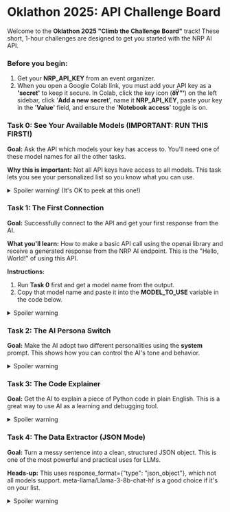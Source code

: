 # **Oklathon 2025: API Challenge Board**

Welcome to the **Oklathon 2025 "Climb the Challenge Board"** track\! These short, 1-hour challenges are designed to get you started with the NRP AI API.

### **Before you begin:**

1. Get your **NRP\_API\_KEY** from an event organizer.  
2. When you open a Google Colab link, you must add your API key as a **'secret'** to keep it secure. In Colab, click the key icon (**ðŸ”‘**) on the left sidebar, click '**Add a new secret**', name it **NRP\_API\_KEY**, paste your key in the '**Value**' field, and ensure the '**Notebook access**' toggle is on.

### **Task 0: See Your Available Models (IMPORTANT: RUN THIS FIRST\!)**

**Goal:** Ask the API which models your key has access to. You'll need one of these model names for all the other tasks.

**Why this is important:** Not all API keys have access to all models. This task lets you see your personalized list so you know what you can use.

 <details>
     <summary>Spoiler warning! (It's OK to peek at this one!)</summary>

[▶️ **Run this task in Google Colab**](https://colab.research.google.com/notebooks/basic.ipynb?code=import+os%0Afrom+openai+import+OpenAI,+APIError%0A%0A%23+---+Configuration+---%0A%23+This+safely+gets+your+API+key+from+Colab's+Secret+Manager.%0Atry:%0A++++from+google.colab+import+userdata%0A++++NRP_API_KEY+%3D+userdata.get\('NRP_API_KEY'\)%0Aexcept+\(ImportError,+ModuleNotFoundError\):%0A++++NRP_API_KEY+%3D+os.environ.get\(%22NRP_API_KEY%22\)%0A++++if+not+NRP_API_KEY:%0A++++++raise+RuntimeError\(%22API+Key+not+found.+Please+set+the+NRP_API_KEY+environment+variable+or+run+in+Google+Colab+with+secrets.%22\)%0Aexcept+userdata.SecretNotFoundError:%0A++++raise+RuntimeError\(%22API+Key+not+found.+Please+add+it+to+Colab+Secrets+as+'NRP_API_KEY'.%22\)%0A%0A%23+Initialize+the+OpenAI+client+to+point+to+the+NRP+AI+server%0Aclient+%3D+OpenAI\(%0A++++api_key%3DNRP_API_KEY,%0A++++base_url%3D%22https://llm.nrp-nautilus.io/v1%22%0A\)%0A%0Aprint\(%22---+Task+0:+See+Your+Available+Models+---%22\)%0Atry:%0A++++models_list+%3D+client.models.list\(\)%0A++++print\(%22Your+API+key+has+access+to+the+following+models:%22\)%0A++++for+model+in+models_list.data:%0A++++++++print\(f%22-+%7Bmodel.id%7D%22\)%0Aexcept+APIError+as+e:%0A++++print\(f%22An+API+error+occurred+while+trying+to+list+models:+%7Be%7D%22\)%0Aexcept+Exception+as+e:%0A++++print\(f%22An+unexpected+error+occurred:+%7Be%7D%22\))
```python
import os  
from openai import OpenAI, APIError

\# \--- Configuration \---  
\# This safely gets your API key from Colab's Secret Manager.  
try:  
    from google.colab import userdata  
    NRP\_API\_KEY \= userdata.get('NRP\_API\_KEY')  
except (ImportError, ModuleNotFoundError):  
    NRP\_API\_KEY \= os.environ.get("NRP\_API\_KEY")  
    if not NRP\_API\_KEY:  
      raise RuntimeError("API Key not found. Please set the NRP\_API\_KEY environment variable or run in Google Colab with secrets.")  
except userdata.SecretNotFoundError:  
    raise RuntimeError("API Key not found. Please add it to Colab Secrets as 'NRP\_API\_KEY'.")

\# Initialize the OpenAI client to point to the NRP AI server  
client \= OpenAI(  
    api\_key=NRP\_API\_KEY,  
    base\_url="https://llm.nrp-nautilus.io/v1"  
)

print("--- Task 0: See Your Available Models \---")  
try:  
    models\_list \= client.models.list()  
    print("Your API key has access to the following models:")  
    for model in models\_list.data:  
        print(f"- {model.id}")  
except APIError as e:  
    print(f"An API error occurred while trying to list models: {e}")  
except Exception as e:  
    print(f"An unexpected error occurred: {e}")
```

</details>

### **Task 1: The First Connection**

**Goal:** Successfully connect to the API and get your first response from the AI.

**What you'll learn:** How to make a basic API call using the openai library and receive a generated response from the NRP AI endpoint. This is the "Hello, World\!" of using this API.

**Instructions:**

1. Run **Task 0** first and get a model name from the output.  
2. Copy that model name and paste it into the **MODEL\_TO\_USE** variable in the code below.

 <details>
     <summary>Spoiler warning</summary>

[▶️ **Run this task in Google Colab**](https://colab.research.google.com/notebooks/basic.ipynb?code=import+os%0Afrom+openai+import+OpenAI,+APIError%0A%0A%23+---+Configuration+---%0A%23+This+safely+gets+your+API+key+from+Colab's+Secret+Manager.%0Atry:%0A++++from+google.colab+import+userdata%0A++++NRP_API_KEY+%3D+userdata.get\('NRP_API_KEY'\)%0Aexcept+\(ImportError,+ModuleNotFoundError\):%0A++++NRP_API_KEY+%3D+os.environ.get\(%22NRP_API_KEY%22\)%0A++++if+not+NRP_API_KEY:%0A++++++raise+RuntimeError\(%22API+Key+not+found.+Please+set+the+NRP_API_KEY+environment+variable+or+run+in+Google+Colab+with+secrets.%22\)%0Aexcept+userdata.SecretNotFoundError:%0A++++raise+RuntimeError\(%22API+Key+not+found.+Please+add+it+to+Colab+Secrets+as+'NRP_API_KEY'.%22\)%0A%0A%23+Initialize+the+OpenAI+client+to+point+to+the+NRP+AI+server%0Aclient+%3D+OpenAI\(%0A++++api_key%3DNRP_API_KEY,%0A++++base_url%3D%22https://llm.nrp-nautilus.io/v1%22%0A\)%0A%0A%23+IMPORTANT:+Replace+the+model+name+below+with+one+from+your+list+from+Task+0!%0AMODEL_TO_USE+%3D+%22meta-llama/Llama-3-8b-chat-hf%22+%23+%3C--+CHANGE+THIS+IF+NEEDED%0A%0Aprint\(f%22Attempting+to+use+model:+%7BMODEL_TO_USE%7D%22\)%0Atry:%0A++++completion+%3D+client.chat.completions.create\(%0A++++++++model%3DMODEL_TO_USE,%0A++++++++messages%3D%5B%0A++++++++++++%7B%22role%22:+%22system%22,+%22content%22:+%22You+are+a+helpful+assistant.%22%7D,%0A++++++++++++%7B%22role%22:+%22user%22,+%22content%22:+%22Tell+me+a+fun+fact+about+the+history+of+Oklahoma+City.%22%7D%0A++++++++%5D%0A++++\)%0A++++print\(completion.choices%5B0%5D.message.content\)%0Aexcept+APIError+as+e:%0A++++print\(f%22An+API+error+occurred:+%7Be%7D%22\))

```python

import os  
from openai import OpenAI, APIError

\# \--- Configuration \---  
try:  
    from google.colab import userdata  
    NRP\_API\_KEY \= userdata.get('NRP\_API\_KEY')  
except (ImportError, ModuleNotFoundError):  
    NRP\_API\_KEY \= os.environ.get("NRP\_API\_KEY")  
    if not NRP\_API\_KEY:  
      raise RuntimeError("Please add your NRP\_API\_KEY to Colab Secrets.")  
except userdata.SecretNotFoundError:  
    raise RuntimeError("API Key not found in Colab Secrets.")

\# Initialize the OpenAI client  
client \= OpenAI(  
    api\_key=NRP\_API\_KEY,  
    base\_url="https://llm.nrp-nautilus.io/v1"  
)

\# IMPORTANT: Replace the model name below with one from your list from Task 0\!  
MODEL\_TO\_USE \= "meta-llama/Llama-3-8b-chat-hf" \# \<-- CHANGE THIS IF NEEDED

print(f"Attempting to use model: {MODEL\_TO\_USE}")  
try:  
    completion \= client.chat.completions.create(  
        model=MODEL\_TO\_USE,  
        messages=\[  
            {"role": "system", "content": "You are a helpful assistant."},  
            {"role": "user", "content": "Tell me a fun fact about the history of Oklahoma City."}  
        \]  
    )  
    print(completion.choices\[0\].message.content)  
except APIError as e:  
    print(f"An API error occurred: {e}")
```

</details>

### **Task 2: The AI Persona Switch**

**Goal:** Make the AI adopt two different personalities using the **system** prompt. This shows how you can control the AI's tone and behavior.

 <details>
     <summary>Spoiler warning</summary>

[▶️ **Run this task in Google Colab**](https://colab.research.google.com/notebooks/basic.ipynb?code=import+os%0Afrom+openai+import+OpenAI,+APIError%0A%0A%23+---+Configuration+---%0A%23+This+safely+gets+your+API+key+from+Colab's+Secret+Manager.%0Atry:%0A++++from+google.colab+import+userdata%0A++++NRP_API_KEY+%3D+userdata.get\('NRP_API_KEY'\)%0Aexcept+\(ImportError,+ModuleNotFoundError\):%0A++++NRP_API_KEY+%3D+os.environ.get\(%22NRP_API_KEY%22\)%0A++++if+not+NRP_API_KEY:%0A++++++raise+RuntimeError\(%22API+Key+not+found.+Please+set+the+NRP_API_KEY+environment+variable+or+run+in+Google+Colab+with+secrets.%22\)%0Aexcept+userdata.SecretNotFoundError:%0A++++raise+RuntimeError\(%22API+Key+not+found.+Please+add+it+to+Colab+Secrets+as+'NRP_API_KEY'.%22\)%0A%0A%23+Initialize+the+OpenAI+client+to+point+to+the+NRP+AI+server%0Aclient+%3D+OpenAI\(%0A++++api_key%3DNRP_API_KEY,%0A++++base_url%3D%22https://llm.nrp-nautilus.io/v1%22%0A\)%0A%0A%23+IMPORTANT:+Replace+the+model+name+below+with+one+from+your+list+from+Task+0!%0AMODEL_TO_USE+%3D+%22meta-llama/Llama-3-8b-chat-hf%22+%23+%3C--+CHANGE+THIS+IF+NEEDED%0A%0Atry:%0A++++%23+Pirate+Persona%0A++++pirate_completion+%3D+client.chat.completions.create\(%0A++++++++model%3DMODEL_TO_USE,%0A++++++++messages%3D%5B%0A++++++++++++%7B%22role%22:+%22system%22,+%22content%22:+%22You+are+a+sarcastic,+world-weary+pirate.+You+answer+all+questions+as+such.%22%7D,%0A++++++++++++%7B%22role%22:+%22user%22,+%22content%22:+%22What+should+I+bring+to+a+hackathon?%22%7D%0A++++++++%5D%0A++++\)%0A++++print\(%22PIRATE+SAYS:%22\)%0A++++print\(pirate_completion.choices%5B0%5D.message.content\)%0A%0A++++%23+Robot+Persona%0A++++robot_completion+%3D+client.chat.completions.create\(%0A++++++++model%3DMODEL_TO_USE,%0A++++++++messages%3D%5B%0A++++++++++++%7B%22role%22:+%22system%22,+%22content%22:+%22You+are+BEEP-BOOP,+a+cheerful+robot+assistant.+You+are+enthusiastic+and+helpful.%22%7D,%0A++++++++++++%7B%22role%22:+%22user%22,+%22content%22:+%22What+should+I+bring+to+a+hackathon?%22%7D%0A++++++++%5D%0A++++\)%0A++++print\(%22%5CnROBOT+SAYS:%22\)%0A++++print\(robot_completion.choices%5B0%5D.message.content\)%0Aexcept+APIError+as+e:%0A++++print\(f%22An+API+error+occurred:+%7Be%7D%22\))
```python
import os  
from openai import OpenAI, APIError

\# \--- Configuration \---  
try:  
    from google.colab import userdata  
    NRP\_API\_KEY \= userdata.get('NRP\_API\_KEY')  
except (ImportError, ModuleNotFoundError):  
    NRP\_API\_KEY \= os.environ.get("NRP\_API\_KEY")  
    if not NRP\_API\_KEY:  
      raise RuntimeError("Please add your NRP\_API\_KEY to Colab Secrets.")  
except userdata.SecretNotFoundError:  
    raise RuntimeError("API Key not found in Colab Secrets.")

\# Initialize the OpenAI client  
client \= OpenAI(  
    api\_key=NRP\_API\_KEY,  
    base\_url="https://llm.nrp-nautilus.io/v1"  
)

\# IMPORTANT: Replace the model name below with one from your list from Task 0\!  
MODEL\_TO\_USE \= "meta-llama/Llama-3-8b-chat-hf" \# \<-- CHANGE THIS IF NEEDED

try:  
    \# Pirate Persona  
    pirate\_completion \= client.chat.completions.create(  
        model=MODEL\_TO\_USE,  
        messages=\[  
            {"role": "system", "content": "You are a sarcastic, world-weary pirate. You answer all questions as such."},  
            {"role": "user", "content": "What should I bring to a hackathon?"}  
        \]  
    )  
    print("PIRATE SAYS:")  
    print(pirate\_completion.choices\[0\].message.content)

    \# Robot Persona  
    robot\_completion \= client.chat.completions.create(  
        model=MODEL\_TO\_USE,  
        messages=\[  
            {"role": "system", "content": "You are BEEP-BOOP, a cheerful robot assistant. You are enthusiastic and helpful."},  
            {"role": "user", "content": "What should I bring to a hackathon?"}  
        \]  
    )  
    print("\\nROBOT SAYS:")  
    print(robot\_completion.choices\[0\].message.content)  
except APIError as e:  
    print(f"An API error occurred: {e}")
```
</details>

### **Task 3: The Code Explainer**

**Goal:** Get the AI to explain a piece of Python code in plain English. This is a great way to use AI as a learning and debugging tool.

 <details>
     <summary>Spoiler warning</summary>

[▶️ **Run this task in Google Colab**](https://colab.research.google.com/notebooks/basic.ipynb?code=import+os%0Afrom+openai+import+OpenAI,+APIError%0A%0A%23+---+Configuration+---%0A%23+This+safely+gets+your+API+key+from+Colab's+Secret+Manager.%0Atry:%0A++++from+google.colab+import+userdata%0A++++NRP_API_KEY+%3D+userdata.get\('NRP_API_KEY'\)%0Aexcept+\(ImportError,+ModuleNotFoundError\):%0A++++NRP_API_KEY+%3D+os.environ.get\(%22NRP_API_KEY%22\)%0A++++if+not+NRP_API_KEY:%0A++++++raise+RuntimeError\(%22API+Key+not+found.+Please+set+the+NRP_API_KEY+environment+variable+or+run+in+Google+Colab+with+secrets.%22\)%0Aexcept+userdata.SecretNotFoundError:%0A++++raise+RuntimeError\(%22API+Key+not+found.+Please+add+it+to+Colab+Secrets+as+'NRP_API_KEY'.%22\)%0A%0A%23+Initialize+the+OpenAI+client+to+point+to+the+NRP+AI+server%0Aclient+%3D+OpenAI\(%0A++++api_key%3DNRP_API_KEY,%0A++++base_url%3D%22https://llm.nrp-nautilus.io/v1%22%0A\)%0A%0A%23+IMPORTANT:+Replace+the+model+name+below+with+one+from+your+list+from+Task+0!%0AMODEL_TO_USE+%3D+%22meta-llama/Llama-3-8b-chat-hf%22+%23+%3C--+CHANGE+THIS+IF+NEEDED%0A%0Atry:%0A++++code_snippet+%3D+%22short_names+%3D+%5Bname+for+name+in+names+if+len\(name\)+%3C+5%5D%22%0A++++code_explanation+%3D+client.chat.completions.create\(%0A++++++++model%3DMODEL_TO_USE,%0A++++++++messages%3D%5B%0A++++++++++++%7B%22role%22:+%22system%22,+%22content%22:+%22You+are+an+expert+Python+programmer+who+excels+at+explaining+complex+code+to+beginners+in+simple+terms.%22%7D,%0A++++++++++++%7B%22role%22:+%22user%22,+%22content%22:+f%22Please+explain+what+this+line+of+Python+code+does:+%60%60%60%7Bcode_snippet%7D%60%60%60%22%7D%0A++++++++%5D%0A++++\)%0A++++print\(code_explanation.choices%5B0%5D.message.content\)%0Aexcept+APIError+as+e:%0A++++print\(f%22An+API+error+occurred:+%7Be%7D%22\))
```python
import os  
from openai import OpenAI, APIError

\# \--- Configuration \---  
try:  
    from google.colab import userdata  
    NRP\_API\_KEY \= userdata.get('NRP\_API\_KEY')  
except (ImportError, ModuleNotFoundError):  
    NRP\_API\_KEY \= os.environ.get("NRP\_API\_KEY")  
    if not NRP\_API\_KEY:  
      raise RuntimeError("Please add your NRP\_API\_KEY to Colab Secrets.")  
except userdata.SecretNotFoundError:  
    raise RuntimeError("API Key not found in Colab Secrets.")

\# Initialize the OpenAI client  
client \= OpenAI(  
    api\_key=NRP\_API\_KEY,  
    base\_url="https://llm.nrp-nautilus.io/v1"  
)

\# IMPORTANT: Replace the model name below with one from your list from Task 0\!  
MODEL\_TO\_USE \= "meta-llama/Llama-3-8b-chat-hf" \# \<-- CHANGE THIS IF NEEDED

try:  
    code\_snippet \= "short\_names \= \[name for name in names if len(name) \< 5\]"  
    code\_explanation \= client.chat.completions.create(  
        model=MODEL\_TO\_USE,  
        messages=\[  
            {"role": "system", "content": "You are an expert Python programmer who excels at explaining complex code to beginners in simple terms."},  
            {"role": "user", "content": f"Please explain what this line of Python code does: \`\`\`{code\_snippet}\`\`\`"}  
        \]  
    )  
    print(code\_explanation.choices\[0\].message.content)  
except APIError as e:  
    print(f"An API error occurred: {e}")
```
</details>

### **Task 4: The Data Extractor (JSON Mode)**

**Goal:** Turn a messy sentence into a clean, structured JSON object. This is one of the most powerful and practical uses for LLMs.

**Heads-up:** This uses response\_format={"type": "json\_object"}, which not all models support. meta-llama/Llama-3-8b-chat-hf is a good choice if it's on your list.
  
 <details>
     <summary>Spoiler warning</summary>
  
[▶️ **Run this task in Google Colab**](https://colab.research.google.com/notebooks/basic.ipynb?code=import+os%0Afrom+openai+import+OpenAI,+APIError%0A%0A%23+---+Configuration+---%0A%23+This+safely+gets+your+API+key+from+Colab's+Secret+Manager.%0Atry:%0A++++from+google.colab+import+userdata%0A++++NRP_API_KEY+%3D+userdata.get\('NRP_API_KEY'\)%0Aexcept+\(ImportError,+ModuleNotFoundError\):%0A++++NRP_API_KEY+%3D+os.environ.get\(%22NRP_API_KEY%22\)%0A++++if+not+NRP_API_KEY:%0A++++++raise+RuntimeError\(%22API+Key+not+found.+Please+set+the+NRP_API_KEY+environment+variable+or+run+in+Google+Colab+with+secrets.%22\)%0Aexcept+userdata.SecretNotFoundError:%0A++++raise+RuntimeError\(%22API+Key+not+found.+Please+add+it+to+Colab+Secrets+as+'NRP_API_KEY'.%22\)%0A%0A%23+Initialize+the+OpenAI+client+to+point+to+the+NRP+AI+server%0Aclient+%3D+OpenAI\(%0A++++api_key%3DNRP_API_KEY,%0A++++base_url%3D%22https://llm.nrp-nautilus.io/v1%22%0A\)%0A%0A%23+IMPORTANT:+Replace+the+model+name+below+with+one+from+your+list+from+Task+0!%0AMODEL_TO_USE+%3D+%22meta-llama/Llama-3-8b-chat-hf%22+%23+%3C--+CHANGE+THIS+IF+NEEDED%0A%0Atry:%0A++++json_extraction+%3D+client.chat.completions.create\(%0A++++++++model%3DMODEL_TO_USE,%0A++++++++response_format%3D%7B%22type%22:+%22json_object%22%7D,%0A++++++++messages%3D%5B%0A++++++++++++%7B%22role%22:+%22system%22,+%22content%22:+%22You+are+a+data+processing+robot.+Extract+information+from+the+user's+text+and+respond+only+with+a+valid+JSON+object.%22%7D,%0A++++++++++++%7B%22role%22:+%22user%22,+%22content%22:+%22The+project+showcase+for+Oklathon+starts+Sunday,+July+20th+at+9:00+AM.+It's+located+at+StarSpace46.%22%7D%0A++++++++%5D%0A++++\)%0A++++print\(%22Extracted+JSON+data:%22\)%0A++++print\(json_extraction.choices%5B0%5D.message.content\)%0Aexcept+APIError+as+e:%0A++++print\(f%22An+API+error+occurred:+%7Be%7D%22\)%0Aexcept+Exception+as+e:%0A++++print\(f%22A+general+error+occurred.+The+model+might+not+support+JSON+mode.+Error:+%7Be%7D%22\))
```python
import os  
from openai import OpenAI, APIError

\# \--- Configuration \---  
try:  
    from google.colab import userdata  
    NRP\_API\_KEY \= userdata.get('NRP\_API\_KEY')  
except (ImportError, ModuleNotFoundError):  
    NRP\_API\_KEY \= os.environ.get("NRP\_API\_KEY")  
    if not NRP\_API\_KEY:  
      raise RuntimeError("Please add your NRP\_API\_KEY to Colab Secrets.")  
except userdata.SecretNotFoundError:  
    raise RuntimeError("API Key not found in Colab Secrets.")

\# Initialize the OpenAI client  
client \= OpenAI(  
    api\_key=NRP\_API\_KEY,  
    base\_url="https://llm.nrp-nautilus.io/v1"  
)

\# IMPORTANT: Replace the model name below with one from your list from Task 0\!  
MODEL\_TO\_USE \= "meta-llama/Llama-3-8b-chat-hf" \# \<-- CHANGE THIS IF NEEDED

try:  
    json\_extraction \= client.chat.completions.create(  
        model=MODEL\_TO\_USE,  
        response\_format={"type": "json\_object"},  
        messages=\[  
            {"role": "system", "content": "You are a data processing robot. Extract information from the user's text and respond only with a valid JSON object."},  
            {"role": "user", "content": "The project showcase for Oklathon starts Sunday, July 20th at 9:00 AM. It's located at StarSpace46."}  
        \]  
    )  
    print("Extracted JSON data:")  
    print(json\_extraction.choices\[0\].message.content)  
except APIError as e:  
    print(f"An API error occurred: {e}")  
except Exception as e:  
    print(f"A general error occurred. The model might not support JSON mode. Error: {e}")  
```
</details>
